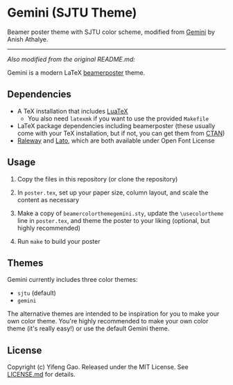 # Gemini (SJTU Theme)

Beamer poster theme with SJTU color scheme, modified from [Gemini](https://github.com/anishathalye/gemini) by Anish Athalye.

---


*Also modified from the original README.md:*

Gemini is a modern LaTeX [beamerposter] theme.



## Dependencies

* A TeX installation that includes [LuaTeX]
    * You also need `latexmk` if you want to use the provided `Makefile`
* LaTeX package dependencies including beamerposter (these usually come with
  your TeX installation, but if not, you can get them from [CTAN])
* [Raleway] and [Lato], which are both available under Open Font License

## Usage

1. Copy the files in this repository (or clone the repository)

1. In `poster.tex`, set up your paper size, column layout, and scale the
   content as necessary

1. Make a copy of `beamercolorthemegemini.sty`, update the `\usecolortheme`
   line in `poster.tex`, and theme the poster to your liking (optional, but
   highly recommended)

1. Run `make` to build your poster

## Themes

Gemini currently includes three color themes:

* `sjtu` (default)
* `gemini`

The alternative themes are intended to be inspiration for you to make your own
color theme. You're highly recommended to make your own color theme (it's
really easy!) or use the default Gemini theme.


## License

Copyright (c) Yifeng Gao. Released under the MIT License. See
[LICENSE.md][license] for details.

[beamerposter]: https://github.com/deselaers/latex-beamerposter
[LuaTeX]: http://www.luatex.org/
[CTAN]: https://ctan.org/
[Raleway]: https://www.fontsquirrel.com/fonts/raleway
[Lato]: https://www.fontsquirrel.com/fonts/lato
[license]: LICENSE.md